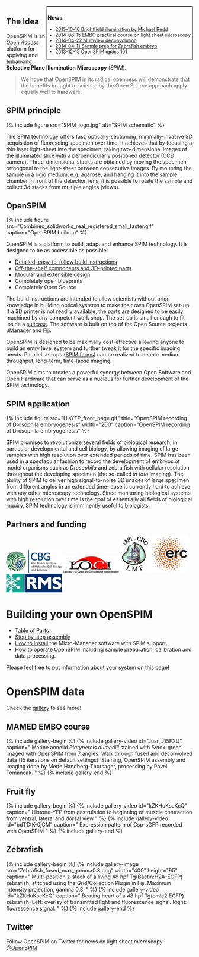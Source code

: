---
---
<div cellspacing="5" style="width: 31em; font-size: 90%; text-align:left; float:right; position:relative; border:2px; border-style:solid;">

### News

* [2015-10-16 Brightfield illumination by Michael Redd](/2015-10-16_Brightfield_illumination_by_Michael_Redd)
* [2014-08-15 EMBO practical course on light sheet microscopy](/2014-08-15_EMBO_practical_course_on_light_sheet_microscopy)
* [2014-04-22 Multiview deconvolution](/2014-04-22_Multiview_deconvolution)
* [2014-04-11 Sample prep for Zebrafish embryo](/2014-04-11_Sample_prep_for_Zebrafish_embryo)
* [2013-12-15 OpenSPIM optics 101](/2013-12-15_OpenSPIM_optics_101)

</div>

## The Idea

OpenSPIM is an *Open Access* platform for applying and enhancing **Selective
Plane Illumination Microscopy** (*SPIM*).

> We hope that OpenSPIM in its radical openness will demonstrate that the
> benefits brought to science by the Open Source approach apply equally well to
> hardware.

## SPIM principle

{% include figure src="SPIM_logo.jpg" alt="SPIM schematic" %}

The SPIM technology offers fast, optically-sectioning, minimally-invasive 3D
acquisition of fluorescing specimen over time. It achieves that by focusing a
thin laser light-sheet into the specimen, taking two-dimensional images of the
illuminated slice with a perpendicularly positioned detector (CCD camera).
Three-dimensional stacks are obtained by moving the specimen orthogonal to the
light-sheet between consecutive images. By mounting the sample in a rigid
medium, e.g. agarose, and hanging it into the sample chamber in front of the
detection lens, it is possible to rotate the sample and collect 3d stacks from
multiple angles (views).

## OpenSPIM

{% include figure src="Combined_solidworks_real_registered_small_faster.gif" caption="OpenSPIM buildup" %}

OpenSPIM is a platform to build, adapt and enhance SPIM technology. It is
designed to be as accessible as possible:

* [Detailed, easy-to-follow build instructions](Step_by_step_assembly)
* [Off-the-shelf components and 3D-printed parts](Table_of_parts)
* [Modular](images/Combined_OpenSPIM_buildup_looped.gif) and [extensible](Configurations) design
* Completely open blueprints
* Completely Open Source

The build instructions are intended to allow scientists without prior knowledge
in building optical systems to make their own OpenSPIM set-up. If a 3D printer
is not readily available, the parts are designed to be easily machined by any
competent work shop. The set-up is small enough to fit inside a
[suitcase](images/SPIM_in_a_suitcase.jpg). The software is built on top of the
Open Source projects [µManager](https://micro-manager.org/) and [Fiji](https://fiji.sc/).

OpenSPIM is designed to be maximally cost-effective allowing anyone to build an
entry level system and further tweak it for the specific imaging needs.
Parallel set-ups ([SPIM farms](images/2I_1D_OpenSPIM_farm_02.jpg)) can be
realized to enable medium throughput, long-term, time-lapse imaging.

OpenSPIM aims to creates a powerful synergy between Open Software and Open
Hardware that can serve as a nucleus for further development of the SPIM
technology.

## SPIM application

{% include figure src="HisYFP_front_page.gif" title="OpenSPIM recording of Drosophila embryogenesis" width="200" caption="OpenSPIM recording of Drosophila embryogenesis" %}

SPIM promises to revolutionize several fields of biological research, in
particular developmental and cell biology, by allowing imaging of large samples
with high resolution over extended periods of time. SPIM has been used in a
spectacular fashion to record the development of embryos of model organisms
such as *Drosophila* and zebra fish with cellular resolution throughout the
developing specimen (the so-called *in toto* imaging). The ability of SPIM to
deliver high signal-to-noise 3D images of large specimen from different angles
in an extended time-lapse is currently hard to achieve with any other
microscopy technology. Since monitoring biological systems with high resolution
over time is the goal of essentially all fields of biological inquiry, SPIM
technology is imminently useful to biologists.

## Partners and funding

<img src="images/Mpi-cbg-logo.gif" title="fig:Mpi-cbg-logo.gif" width="150" alt="Mpi-cbg-logo.gif" /> <img src="images/LOCI_logo.jpg" title="fig:LOCI_logo.jpg" width="150" alt="LOCI_logo.jpg" /> <img src="images/LMF_logo.jpg" title="fig:LMF_logo.jpg" width="80" alt="LMF_logo.jpg" /> <img src="images/ERC_acronym.jpg" title="fig:ERC_acronym.jpg" width="100" alt="ERC_acronym.jpg" /> <img src="images/RMS_logo.jpg" title="fig:RMS_logo.jpg" width="150" alt="RMS_logo.jpg" />

# Building your own OpenSPIM

  - [Table of Parts](Table_of_parts "wikilink")
  - [Step by step assembly](Step_by_step_assembly "wikilink")
  - [How to install](How_to_install "wikilink") the Micro-Manager
    software with SPIM support.
  - [How to operate](Operation "wikilink") OpenSPIM including sample
    preparation, calibration and data processing.

Please feel free to put information about your system on [this
page](Who_has_an_OpenSPIM? "wikilink")\!

# OpenSPIM data

Check the [gallery](Gallery#OpenSPIM_data "wikilink") to see more\!

## MAMED EMBO course

{% include gallery-begin %}
{% include gallery-video id="Jusr_J15FXU" caption="
Marine annelid *Platynereis dumerilii* stained with Sytox-green imaged with
OpenSPIM from 7 angles. Walk through fused and deconvolved data (15 iterations
on default settings). Staining, OpenSPIM assembly and imaging done by Mette
Handberg-Thorsager, processing by Pavel Tomancak.
" %}
{% include gallery-end %}


## Fruit fly

{% include gallery-begin %}
{% include gallery-video id="kZKHuKscKcQ" caption="
Histone-YFP from gastrulation to
beginning of muscle contraction from ventral, lateral and dorsal view
" %}
{% include gallery-video id="bdT1XK-0jCM" caption="
Expression pattern of Csp-sGFP recorded with OpenSPIM
" %}
{% include gallery-end %}

## Zebrafish

{% include gallery-begin %}
{% include gallery-image src="Zebrafish_fused_max_gamma0.8.png" width="400" height="95" caption="
Multi-position z-stack of a living 48 hpf Tg(Bactin:H2A-EGFP) zebrafish,
stitched using the Grid/Collection Plugin in Fiji. Maximum intensity
projection, gamma 0.8.
" %}
{% include gallery-video id="kZKHuKscKcQ" caption="
Beating heart of a 48 hpf Tg(cmlc2:EGFP) zebrafish. Left: overlay of
transmitted light and fluorescence signal. Right: fluorescence signal.
" %}
{% include gallery-end %}

## Twitter

Follow OpenSPIM on Twitter for news on light sheet microscopy:
[@OpenSPIM](https://twitter.com/openspim)
